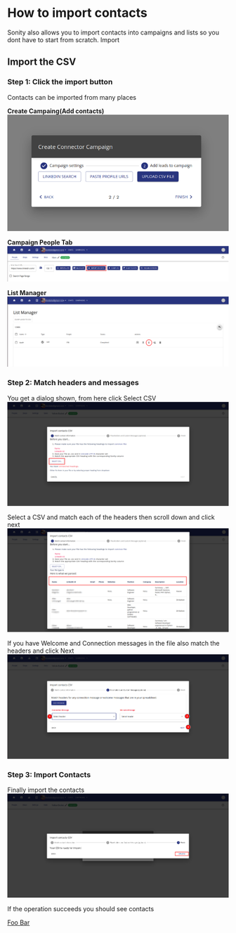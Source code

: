 # How to import contacts

Sonity also allows you to import contacts into campaigns and lists so you dont have to start from  scratch. Import

## Import the CSV

### Step 1: Click the import button
Contacts can be imported from many places 

**Create Campaing(Add contacts)**
![Click Campaign from Selector](/images/import_contacts_01a.png)

**Campaign People Tab**
![Click Campaign from Selector](/images/import_contacts_01b.png)

**List Manager**
![Click Campaign from Selector](/images/import_contacts_01c.png)


### Step 2: Match headers and messages

You get a dialog shown, from here click Select CSV
![Click Campaign from Selector](/images/import_contacts.png)


Select a CSV and match each of the headers then scroll down and click next 
![Click Campaign from Selector](/images/import_contacts_02.png)


If you have Welcome and Connection messages in the file also match the headers and click Next
![Click Campaign from Selector](/images/import_contacts_03.png)


### Step 3: Import Contacts
Finally import the contacts
![Click Campaign from Selector](/images/import_contacts_04.png)

If the operation succeeds you should see contacts

[Foo Bar](/managing_your_account/profile_limits_exceeded)